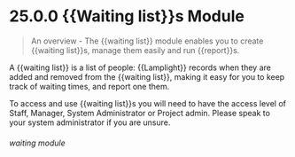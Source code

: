 # 25.0.0    {{Waiting list}}s Module

> An overview - The {{waiting list}} module enables you to create {{waiting list}}s, manage them easily and run {{report}}s. 

A {{waiting list}} is a list of people: {{Lamplight}} records when they are added and removed from the {{waiting list}}, making it easy for you to keep track of waiting times, and report one them. 

To access and use {{waiting list}}s you will need to have the access level of Staff, Manager, System Administrator or Project admin. Please speak to your system administrator if you are unsure. 

###### waiting module

